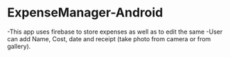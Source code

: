 # ExpenseManager-Android

  -This app uses firebase to store expenses as well as to edit the same
  -User can add Name, Cost, date and receipt (take photo from camera or from gallery).
